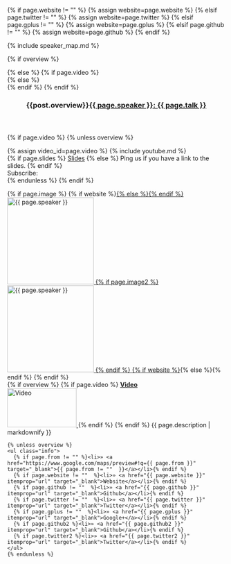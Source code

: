 {% if page.website != "" %}
  {% assign website=page.website %}
{% elsif page.twitter != ""  %}
  {% assign website=page.twitter %}
{% elsif page.gplus != ""  %}
  {% assign website=page.gplus %}
{% elsif page.github != ""  %}
  {% assign website=page.github %}
{% endif %}

{% include speaker_map.md %}

{% if overview %}
<div>
{% else %}
{% if page.video %}
<div itemprop="video" class="talk_video" itemscope="" itemtype="http://schema.org/VideoObject">
{% else %}
<div itemscope="" itemtype="http://schema.org/Person">
{% endif %}
{% endif %}
  <header class="scrollTarget">
    <h3>{{post.overview}}<a href="{{ page.url }}"><span itemprop="name">{{ page.speaker }}</span>: {{ page.talk }}</a></h3>
  </header>

 {% if page.video %}
   {% unless overview %}
     <section class="video">
       {% assign video_id=page.video %}
       {% include youtube.md %}
       <div class="video_info">
       {% if page.slides %}
         <a href="{{ page.slides }}" target="_blank" class="slides">Slides</a>
       {% else %}
         <span>Ping us if you have a link to the slides.</span>
       {% endif %}
        <div class="subscribe"><span>Subscribe:</span> <div class="g-ytsubscribe" data-channel="jsconfeu"></div></div>
        </div>
     </section>
   {% endunless %}
 {% endif %}

  <section class="description">
    {% if page.image %}
    {% if website %}<a href="{{ website }}" class="speaker_avatar" target="_blank">{% else %}<span class="speaker_avatar">{% endif %}
      <img src="{{ page.image.filename }}" alt="{{ page.speaker }}" width="200" height="{{ page.image.heightSite }}" itemprop="image" class="speaker" />
      {% if page.image2 %}
      <img src="{{ page.image2.filename }}" alt="{{ page.speaker }}" width="200" height="{{ page.image2.heightSite }}" itemprop="image" class="speaker" />
      {% endif %}
    {% if website %}</a>{% else %}</span>{% endif %}
    {% endif %}
    <div itemprop="description">
      {% if overview %}
        {% if page.video %}
          <a href="{{ page.url }}"><b>Video</b><br />
            <img width="160" height="90"
              src="http://img.youtube.com/vi/{{ page.video }}/maxresdefault.jpg"
              alt="Video" />
          </a>
        {% endif %}
      {% endif %}
      {{ page.description | markdownify }}
    </div>

    {% unless overview %}
    <ul class="info">
      {% if page.from != "" %}<li>» <a href="https://www.google.com/maps/preview#!q={{ page.from }}"  target="_blank">{{ page.from != ""  }}</a></li>{% endif %}
      {% if page.website != ""  %}<li>» <a href="{{ page.website }}" itemprop="url" target="_blank">Website</a></li>{% endif %}
      {% if page.github != ""  %}<li>» <a href="{{ page.github }}" itemprop="url" target="_blank">Github</a></li>{% endif %}
      {% if page.twitter != ""  %}<li>» <a href="{{ page.twitter }}" itemprop="url" target="_blank">Twitter</a></li>{% endif %}
      {% if page.gplus != ""  %}<li>» <a href="{{ page.gplus }}" itemprop="url" target="_blank">Google+</a></li>{% endif %}
      {% if page.github2 %}<li>» <a href="{{ page.github2 }}" itemprop="url" target="_blank">Github</a></li>{% endif %}
      {% if page.twitter2 %}<li>» <a href="{{ page.twitter2 }}" itemprop="url" target="_blank">Twitter</a></li>{% endif %}
    </ul>
    {% endunless %}
  </section>
</div>

